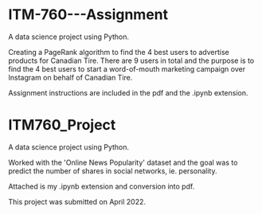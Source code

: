 # ITM-760---Assignment
A data science project using Python.

Creating a PageRank algorithm to find the 4 best users to advertise products for Canadian Tire. 
There are 9 users in total and the purpose is to find the 4 best users to start a word-of-mouth marketing campaign over Instagram on behalf of Canadian Tire.

Assignment instructions are included in the pdf and the .ipynb extension.



# ITM760_Project
A data science project using Python.

Worked with the 'Online News Popularity' dataset and the goal was to predict the number of shares in social networks, ie. personality.

Attached is my .ipynb extension and conversion into pdf.

This project was submitted on April 2022.
